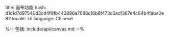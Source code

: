 title: 画布功能
hash: d1c1d7d97540d3cd4f9fb443896a7688c18b8f473c6acf367e4c64b4faba0e82
locale: zh
language: Chinese

%-- 包括: include/api/canvas.md --%